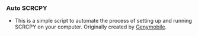 ### Auto SCRCPY
- This is a simple script to automate the process of setting up and running SCRCPY on your computer. Originally created by [Genymobile](https://github.com/Genymobile/scrcpy).